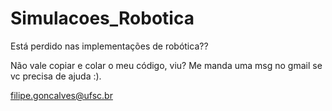 # Simulacoes_Robotica
Está perdido nas implementações de robótica??

Não vale copiar e colar o meu código, viu? Me manda uma msg no gmail se vc precisa de ajuda :).

filipe.goncalves@ufsc.br
